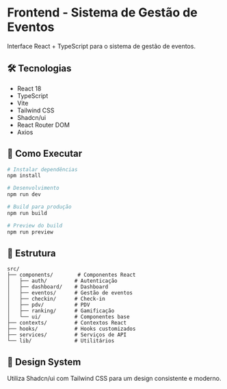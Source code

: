 # Frontend - Sistema de Gestão de Eventos

Interface React + TypeScript para o sistema de gestão de eventos.

## 🛠️ Tecnologias

- React 18
- TypeScript
- Vite
- Tailwind CSS
- Shadcn/ui
- React Router DOM
- Axios

## 🚀 Como Executar

```bash
# Instalar dependências
npm install

# Desenvolvimento
npm run dev

# Build para produção
npm run build

# Preview do build
npm run preview
```

## 📁 Estrutura

```
src/
├── components/        # Componentes React
│   ├── auth/         # Autenticação
│   ├── dashboard/    # Dashboard
│   ├── eventos/      # Gestão de eventos
│   ├── checkin/      # Check-in
│   ├── pdv/          # PDV
│   ├── ranking/      # Gamificação
│   └── ui/           # Componentes base
├── contexts/         # Contextos React
├── hooks/            # Hooks customizados
├── services/         # Serviços de API
└── lib/              # Utilitários
```

## 🎨 Design System

Utiliza Shadcn/ui com Tailwind CSS para um design consistente e moderno.

